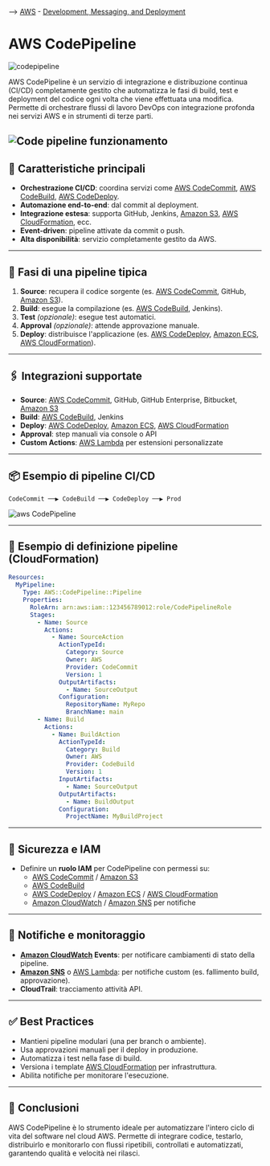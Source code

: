 --> [AWS](00-Intro/AWS.md)  -  [Development, Messaging, and Deployment](05-Development-Messaging-Deploying/Development-Messaging-and-Deployment.md)
# AWS CodePipeline

![codepipeline](codepipeline.png)

AWS CodePipeline è un servizio di integrazione e distribuzione continua (CI/CD) completamente gestito che automatizza le fasi di build, test e deployment del codice ogni volta che viene effettuata una modifica. Permette di orchestrare flussi di lavoro DevOps con integrazione profonda nei servizi AWS e in strumenti di terze parti.

![Code pipeline funzionamento](code-pipeline.png)
---

## 🧩 Caratteristiche principali

- **Orchestrazione CI/CD**: coordina servizi come [AWS CodeCommit](05-Development-Messaging-Deploying/AWS-CodeCommit.md), [AWS CodeBuild](05-Development-Messaging-Deploying/AWS-CodeBuild.md), [AWS CodeDeploy](05-Development-Messaging-Deploying/AWS-CodeDeploy.md).
- **Automazione end-to-end**: dal commit al deployment.
- **Integrazione estesa**: supporta GitHub, Jenkins, [Amazon S3](02-Storage-services/Amazon-S3.md), [AWS CloudFormation](05-Development-Messaging-Deploying/AWS-CloudFormation.md), ecc.
- **Event-driven**: pipeline attivate da commit o push.
- **Alta disponibilità**: servizio completamente gestito da AWS.

---

## 🔄 Fasi di una pipeline tipica

1. **Source**: recupera il codice sorgente (es. [AWS CodeCommit](05-Development-Messaging-Deploying/AWS-CodeCommit.md), GitHub, [Amazon S3](02-Storage-services/Amazon-S3.md)).
2. **Build**: esegue la compilazione (es. [AWS CodeBuild](05-Development-Messaging-Deploying/AWS-CodeBuild.md), Jenkins).
3. **Test** *(opzionale)*: esegue test automatici.
4. **Approval** *(opzionale)*: attende approvazione manuale.
5. **Deploy**: distribuisce l'applicazione (es. [AWS CodeDeploy](05-Development-Messaging-Deploying/AWS-CodeDeploy.md), [Amazon ECS](01-Compute-options/Amazon-ECS.md), [AWS CloudFormation](05-Development-Messaging-Deploying/AWS-CloudFormation.md)).

---

## 🖇️ Integrazioni supportate

- **Source**: [AWS CodeCommit](05-Development-Messaging-Deploying/AWS-CodeCommit.md), GitHub, GitHub Enterprise, Bitbucket, [Amazon S3](02-Storage-services/Amazon-S3.md)
- **Build**: [AWS CodeBuild](05-Development-Messaging-Deploying/AWS-CodeBuild.md), Jenkins
- **Deploy**: [AWS CodeDeploy](05-Development-Messaging-Deploying/AWS-CodeDeploy.md), [Amazon ECS](01-Compute-options/Amazon-ECS.md), [AWS CloudFormation](05-Development-Messaging-Deploying/AWS-CloudFormation.md)
- **Approval**: step manuali via console o API
- **Custom Actions**: [AWS Lambda](01-Compute-options/AWS-Lambda.md) per estensioni personalizzate

---

## 📦 Esempio di pipeline CI/CD

```plaintext
CodeCommit ──▶ CodeBuild ──▶ CodeDeploy ──▶ Prod
```

![aws CodePipeline](aws-codepipeline.png)

---

## 📝 Esempio di definizione pipeline (CloudFormation)

```yaml
Resources:
  MyPipeline:
    Type: AWS::CodePipeline::Pipeline
    Properties:
      RoleArn: arn:aws:iam::123456789012:role/CodePipelineRole
      Stages:
        - Name: Source
          Actions:
            - Name: SourceAction
              ActionTypeId:
                Category: Source
                Owner: AWS
                Provider: CodeCommit
                Version: 1
              OutputArtifacts:
                - Name: SourceOutput
              Configuration:
                RepositoryName: MyRepo
                BranchName: main
        - Name: Build
          Actions:
            - Name: BuildAction
              ActionTypeId:
                Category: Build
                Owner: AWS
                Provider: CodeBuild
                Version: 1
              InputArtifacts:
                - Name: SourceOutput
              OutputArtifacts:
                - Name: BuildOutput
              Configuration:
                ProjectName: MyBuildProject
```

---

## 🔐 Sicurezza e IAM

- Definire un **ruolo IAM** per CodePipeline con permessi su:
  - [AWS CodeCommit](05-Development-Messaging-Deploying/AWS-CodeCommit.md) / [Amazon S3](02-Storage-services/Amazon-S3.md)
  - [AWS CodeBuild](05-Development-Messaging-Deploying/AWS-CodeBuild.md)
  - [AWS CodeDeploy](05-Development-Messaging-Deploying/AWS-CodeDeploy.md) / [Amazon ECS](01-Compute-options/Amazon-ECS.md) / [AWS CloudFormation](05-Development-Messaging-Deploying/AWS-CloudFormation.md)
  - [Amazon CloudWatch](08-Auditing-Monitoring-Logging/Amazon-CloudWatch.md) / [Amazon SNS](05-Development-Messaging-Deploying/Amazon-SNS.md) per notifiche

---

## 🔔 Notifiche e monitoraggio

- **[Amazon CloudWatch](08-Auditing-Monitoring-Logging/Amazon-CloudWatch.md) Events**: per notificare cambiamenti di stato della pipeline.
- **[Amazon SNS](05-Development-Messaging-Deploying/Amazon-SNS.md)** o [AWS Lambda](01-Compute-options/AWS-Lambda.md): per notifiche custom (es. fallimento build, approvazione).
- **CloudTrail**: tracciamento attività API.

---

## ✅ Best Practices

- Mantieni pipeline modulari (una per branch o ambiente).
- Usa approvazioni manuali per il deploy in produzione.
- Automatizza i test nella fase di build.
- Versiona i template [AWS CloudFormation](05-Development-Messaging-Deploying/AWS-CloudFormation.md) per infrastruttura.
- Abilita notifiche per monitorare l'esecuzione.

---

## 📌 Conclusioni

AWS CodePipeline è lo strumento ideale per automatizzare l'intero ciclo di vita del software nel cloud AWS. Permette di integrare codice, testarlo, distribuirlo e monitorarlo con flussi ripetibili, controllati e automatizzati, garantendo qualità e velocità nei rilasci.

